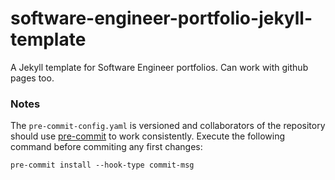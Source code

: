 # software-engineer-portfolio-jekyll-template

A Jekyll template for Software Engineer portfolios. Can work with github pages too.

### Notes
The ``pre-commit-config.yaml`` is versioned and collaborators of the repository should use [pre-commit](https://pre-commit.com/) to work consistently.
Execute the following command before commiting any first changes:

```console
pre-commit install --hook-type commit-msg
```

